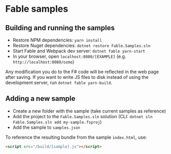 # Fable samples

## Building and running the samples

- Restore NPM dependencies: `yarn install`
- Restore Nuget dependencies: `dotnet restore Fable.Samples.sln`
- Start Fable and Webpack dev server: `dotnet fable yarn-start`
- In your browser, open `localhost:8080/[EXAMPLE]` (e.g. `http://localhost:8080/ozmo`)

Any modification you do to the F# code will be reflected in the web page after saving.
If you want to write JS files to disk instead of using the development server,
run `dotnet fable yarn-build`.

## Adding a new sample

- Create a new folder with the sample (take current samples as reference)
- Add the project to the `Fable.Samples.sln` solution (CLI: `dotnet sln Fable.Samples.sln add my-sample.fsproj`)
- Add the sample to `samples.json`

To reference the resulting bundle from the sample `index.html`, use:

```html
<script src="/build/[sample].js"></script>
```
